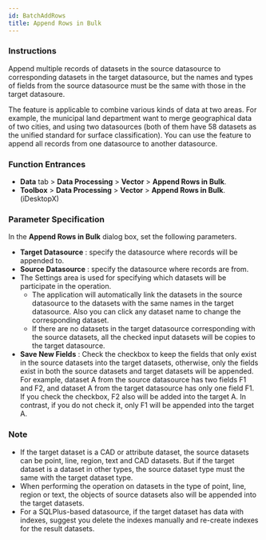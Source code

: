 ```yaml
---
id: BatchAddRows
title: Append Rows in Bulk
---
```

### Instructions

Append multiple records of datasets in the source datasource to corresponding datasets in the target datasource, but the names and types of fields from the source datasource must be the same with those in the target datasoure.

The feature is applicable to combine various kinds of data at two areas. For example, the municipal land department want to merge geographical data of two cities, and using two datasources (both of them have 58 datasets as the unified standard for surface classification). You can use the feature to append all records from one datasource to another datasource.

### Function Entrances

* **Data** tab > **Data Processing** > **Vector** > **Append Rows in Bulk**.
* **Toolbox** > **Data Processing** > **Vector** > **Append Rows in Bulk**. (iDesktopX)

###  Parameter Specification

In the **Append Rows in Bulk** dialog box, set the following parameters.

* **Target Datasource** : specify the datasource where records will be appended to.
* **Source Datasource** : specify the datasource where records are from. 
* The Settings area is used for specifying which datasets will be participate in the operation. 
  * The application will automatically link the datasets in the source datasource to the datasets with the same names in the target datasource. Also you can click any dataset name to change the corresponding dataset.
  * If there are no datasets in the target datasource corresponding with the source datasets, all the checked input datasets will be copies to the target datasource.
* **Save New Fields** : Check the checkbox to keep the fields that only exist in the source datasets into the target datasets, otherwise, only the fields exist in both the source datasets and target datasets will be appended. For example, dataset A from the source datasource has two fields F1 and F2, and dataset A from the target datasource has only one field F1. If you check the checkbox, F2 also will be added into the target A. In contrast, if you do not check it, only F1 will be appended into the target A. 

### Note

* If the target dataset is a CAD or attribute dataset, the source datasets can be point, line, region, text and CAD datasets. But if the target dataset is a dataset in other types, the source dataset type must the same with the target dataset type.
* When performing the operation on datasets in the type of point, line, region or text, the objects of source datasets also will be appended into the target datasets.
* For a SQLPlus-based datasource, if the target dataset has data with indexes, suggest you delete the indexes manually and re-create indexes for the result datasets.

  



